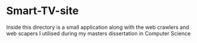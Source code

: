 # Smart-TV-site

Inside this directory is a small application along with the web crawlers and web scapers I utilised during my masters dissertation in Computer Science 
